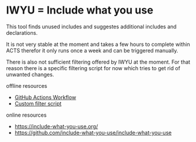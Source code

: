 # IWYU = Include what you use

This tool finds unused includes and suggestes additional includes and declarations.

It is not very stable at the moment and takes a few hours to complete within ACTS therefor it only runs once a week and can be triggered manually.

There is also not sufficient filtering offered by IWYU at the moment. For that reason there is a specific filtering script for now which tries to get rid of unwanted changes.

offline resources
- [GitHub Actions Workflow](../../.github/workflows/iwyu.yml)
- [Custom filter script](./filter.py)

online resources
- https://include-what-you-use.org/
- https://github.com/include-what-you-use/include-what-you-use
